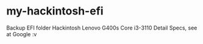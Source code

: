 # my-hackintosh-efi
Backup EFI folder Hackintosh Lenovo G400s Core i3-3110
Detail Specs, see at Google :v
